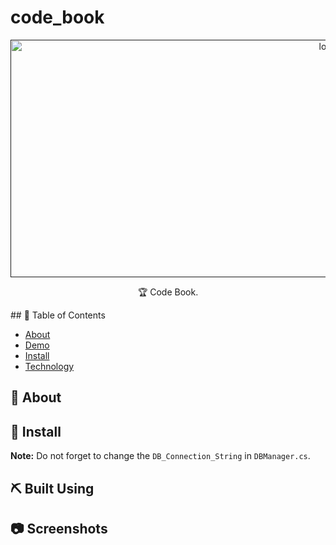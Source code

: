 # code_book
<p align="center">
  <a href="" rel="noopener">
 <img width=1000px height=380px src="" alt="logo"></a>
</p>
<p align="center"> 🏆 Code Book.
    <br> 
</p>
## 📝 Table of Contents

- [About](#about)
- [Demo](#demo)
- [Install](#Install)
- [Technology](#tech)

## 🧐 About <a name = "about"></a>

## 🏁 Install <a name = "Install"></a>


**Note:** Do not forget to change the ```DB_Connection_String``` in ```DBManager.cs```.

## ⛏️ Built Using <a name = "tech"></a>

## 📷 Screenshots 
<div name="demo" align="center">
  <p align="center">
    
  </p>
</div>


